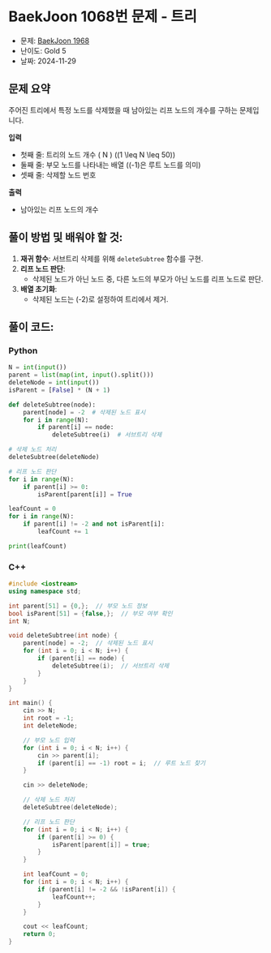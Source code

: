 # BaekJoon 1068번 문제 - 트리

* 문제: [BaekJoon 1968](https://www.acmicpc.net/problem/1068)  
* 난이도: Gold 5  
* 날짜: 2024-11-29  

## 문제 요약

주어진 트리에서 특정 노드를 삭제했을 때 남아있는 리프 노드의 개수를 구하는 문제입니다.

**입력**  
- 첫째 줄: 트리의 노드 개수 \( N \) (\(1 \leq N \leq 50\))  
- 둘째 줄: 부모 노드를 나타내는 배열 (\(-1\)은 루트 노드를 의미)  
- 셋째 줄: 삭제할 노드 번호  

**출력**  
- 남아있는 리프 노드의 개수  

## 풀이 방법 및 배워야 할 것:

1. **재귀 함수**: 서브트리 삭제를 위해 `deleteSubtree` 함수를 구현.
2. **리프 노드 판단**:
   - 삭제된 노드가 아닌 노드 중, 다른 노드의 부모가 아닌 노드를 리프 노드로 판단.
3. **배열 초기화**:
   - 삭제된 노드는 \(-2\)로 설정하여 트리에서 제거.

## 풀이 코드:

### Python
```python
N = int(input())
parent = list(map(int, input().split()))
deleteNode = int(input())
isParent = [False] * (N + 1)

def deleteSubtree(node):
    parent[node] = -2  # 삭제된 노드 표시
    for i in range(N):
        if parent[i] == node:
            deleteSubtree(i)  # 서브트리 삭제

# 삭제 노드 처리
deleteSubtree(deleteNode)

# 리프 노드 판단
for i in range(N):
    if parent[i] >= 0:
        isParent[parent[i]] = True

leafCount = 0
for i in range(N):
    if parent[i] != -2 and not isParent[i]:
        leafCount += 1

print(leafCount)
```

### C++
```cpp
#include <iostream>
using namespace std;

int parent[51] = {0,};  // 부모 노드 정보
bool isParent[51] = {false,};  // 부모 여부 확인
int N;

void deleteSubtree(int node) {
    parent[node] = -2;  // 삭제된 노드 표시
    for (int i = 0; i < N; i++) {
        if (parent[i] == node) {
            deleteSubtree(i);  // 서브트리 삭제
        }
    }
}

int main() {
    cin >> N;
    int root = -1;
    int deleteNode;

    // 부모 노드 입력
    for (int i = 0; i < N; i++) {
        cin >> parent[i];
        if (parent[i] == -1) root = i;  // 루트 노드 찾기
    }

    cin >> deleteNode;

    // 삭제 노드 처리
    deleteSubtree(deleteNode);

    // 리프 노드 판단
    for (int i = 0; i < N; i++) {
        if (parent[i] >= 0) {
            isParent[parent[i]] = true;
        }
    }

    int leafCount = 0;
    for (int i = 0; i < N; i++) {
        if (parent[i] != -2 && !isParent[i]) {
            leafCount++;
        }
    }

    cout << leafCount;
    return 0;
}
```
